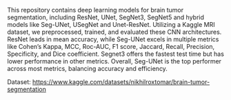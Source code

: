 This repository contains deep learning models for brain tumor segmentation, including ResNet, UNet, SegNet3, SegNet5 and hybrid models like Seg-UNet, USegNet and Unet-ResNet. Utilizing a Kaggle MRI dataset, we preprocessed, trained, and evaluated these CNN architectures. ResNet leads in mean accuracy, while Seg-UNet excels in multiple metrics like Cohen’s Kappa, MCC, Roc-AUC, F1 score, Jaccard, Recall, Precision, Specificity, and Dice coefficient. Segnet3 offers the fastest test time but has lower performance in other metrics. Overall, Seg-UNet is the top performer across most metrics, balancing accuracy and efficiency.

Dataset: https://www.kaggle.com/datasets/nikhilroxtomar/brain-tumor-segmentation
